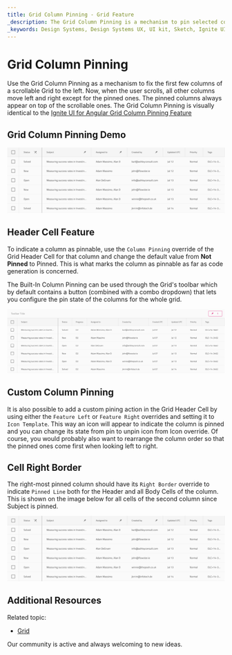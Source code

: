 ```yaml
---
title: Grid Column Pinning - Grid Feature
_description: The Grid Column Pinning is a mechanism to pin selected columns of a scrollable Grid.
_keywords: Design Systems, Design Systems UX, UI kit, Sketch, Ignite UI for Angular, Sketch to Angular, Sketch to Angular, Angular, Angular Design System, Export code from Sketch, Design Kits for Angular, Sketch HTML, Sketch to HTML, Sketch UI kits
---
```


# Grid Column Pinning

Use the Grid Column Pinning as a mechanism to fix the first few columns of a scrollable Grid to the left. Now, when the user scrolls, all other columns move left and right except for the pinned ones. The pinned columns always appear on top of the scrollable ones. The Grid Column Pinning is visually identical to the [Ignite UI for Angular Grid Column Pinning Feature](https://www.infragistics.com/products/ignite-ui-angular/angular/components/grid_column_pinning.html)

## Grid Column Pinning Demo

<img class="responsive-img" src="../images/grid_column_pinning_demo.png" srcset="../images/grid_column_pinning_demo@2x.png 2x" />

## Header Cell Feature

To indicate a column as pinnable, use the `Column Pinning` override of the Grid Header Cell for that column and change the default value from **Not Pinned** to Pinned. This is what marks the column as pinnable as far as code generation is concerned.

The Built-In Column Pinning can be used through the Grid's toolbar which by default contains a button (combined with a combo dropdown) that lets you configure the pin state of the columns for the whole grid.

<img class="responsive-img" src="../images/grid_column_pinning_built_in.png" srcset="../images/grid_column_pinning_built_in@2x.png 2x" />

## Custom Column Pinning

It is also possible to add a custom pining action in the Grid Header Cell by using either the `Feature Left` or `Feature Right` overrides and setting it to `Icon Template`. This way an icon will appear to indicate the column is pinned and you can change its state from pin to unpin icon from Icon override. Of course, you would probably also want to rearrange the column order so that the pinned ones come first when looking left to right.

## Cell Right Border

The right-most pinned column should have its `Right Border` override to indicate `Pinned Line` both for the Header and all Body Cells of the column. This is shown on the image below for all cells of the second column since Subject is pinned.

<img class="responsive-img" src="../images/grid_column_pinning_demo.png" srcset="../images/grid_column_pinning_demo@2x.png 2x" />

## Additional Resources

Related topic:

- [Grid](grid.md)
  <div class="divider--half"></div>

Our community is active and always welcoming to new ideas.
